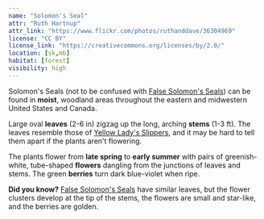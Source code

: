 ```yaml
---
name: "Solomon's Seal"
attr: "Ruth Hartnup"
attr_link: "https://www.flickr.com/photos/ruthanddave/36304969"
license: "CC BY"
license_link: "https://creativecommons.org/licenses/by/2.0/"
location: [sk,mb]
habitat: [forest]
visibility: high
---
```

Solomon's Seals (not to be confused with [False Solomon's Seals](/plants/falsesol/)) can be found in **moist**, woodland areas throughout the eastern and midwestern United States and Canada.

Large oval **leaves** (2-6 in) zigzag up the long, arching **stems** (1-3 ft). The leaves resemble those of [Yellow Lady's Slippers](/plants/yellslip/), and it may be hard to tell them apart if the plants aren't flowering.

The plants flower from **late spring** to **early summer** with pairs of greenish-white, tube-shaped **flowers** dangling from the junctions of leaves and stems. The green **berries** turn dark blue-violet when ripe.

**Did you know?** [False Solomon's Seals](/plants/falsesol/) have similar leaves, but the flower clusters develop at the tip of the stems, the flowers are small and star-like, and the berries are golden.
